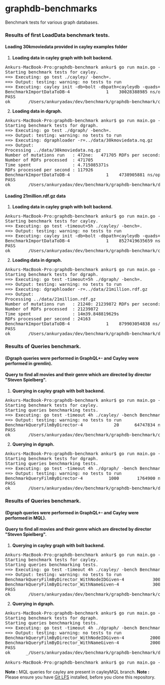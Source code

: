 # graphdb-benchmarks
Benchmark tests for various graph databases.

### Results of first LoadData benchmark tests.
#### Loading 30kmoviedata provided in cayley examples folder
1. **Loading data in cayley graph with bolt backend.**
<pre>
Ankurs-MacBook-Pro:graphdb-benchmark ankur$ go run main.go -db=cayley
Starting benchmark tests for cayley.
==> Executing: go test ./cayley/ -bench=.
==> Output: testing: warning: no tests to run
==> Executing: cayley init -db=bolt -dbpath=cayleydb -quads=../data/30kmoviedata.nq.gz
BenchmarkImportDataToDB-4   	       1	30028388985 ns/op
PASS
ok  	_/Users/ankuryadav/dev/benchmark/graphdb-benchmark/cayley	30.035s
</pre>
2. **Loading data in dgraph.**
<pre>
Ankurs-MacBook-Pro:graphdb-benchmark ankur$ go run main.go -db=dgraph
Starting benchmark tests for dgraph.
==> Executing: go test ./dgraph/ -bench=.
==> Output: testing: warning: no tests to run
==> Executing: dgraphloader -r=../data/30kmoviedata.nq.gz
==> Output:
Processing ../data/30kmoviedata.nq.gz
Number of mutations run   : 472ne:   471705 RDFs per second:  124927
Number of RDFs processed  : 471705
Time spent                : 4.715085371s
RDFs processed per second : 117926
BenchmarkImportDataToDB-4   	       1	4738905881 ns/op
PASS
ok  	_/Users/ankuryadav/dev/benchmark/graphdb-benchmark/dgraph	4.745s
</pre>

#### Loading 21million.rdf.gz data
1. **Loading data in cayley graph with bolt backend.**
<pre>
Ankurs-MacBook-Pro:graphdb-benchmark ankur$ go run main.go -db=cayley
Starting benchmark tests for cayley.
==> Executing: go test -timeout=5h ./cayley/ -bench=.
==> Output: testing: warning: no tests to run
==> Executing: cayley init -db=bolt -dbpath=cayleydb -quads=../data/21million.rdf.gz
BenchmarkImportDataToDB-4   	       1	8527419635659 ns/op
PASS
ok  	_/Users/ankuryadav/dev/benchmark/graphdb-benchmark/cayley	8527.427s
</pre>
2. **Loading data in dgraph.**
<pre>
Ankurs-MacBook-Pro:graphdb-benchmark ankur$ go run main.go -db=dgraph
Starting benchmark tests for dgraph.
==> Executing: go test -timeout=5h ./dgraph/ -bench=.
==> Output: testing: warning: no tests to run
==> Executing: dgraphloader -r=../data/21million.rdf.gz
==> Output:
Processing ../data/21million.rdf.gz
Number of mutations run   : 21240: 21239872 RDFs per second:   24229
Number of RDFs processed  : 21239872
Time spent                : 14m39.848819629s
RDFs processed per second : 24163
BenchmarkImportDataToDB-4   	       1	879903054838 ns/op
PASS
ok  	_/Users/ankuryadav/dev/benchmark/graphdb-benchmark/dgraph	879.913s
</pre>

### Results of Queries benchmark.
#### (Dgraph queries were performed in GraphQL+- and Cayley were performed in gremlin).
#### Query to find all movies and their genre which are directed by director "Steven Spielberg".
1. **Querying in cayley graph with bolt backend.**
<pre>
Ankurs-MacBook-Pro:graphdb-benchmark ankur$ go run main.go -db=cayley -bench=queries
Starting benchmark tests for cayley.
Starting queries benchmarking tests.
==> Executing: go test -timeout 4h ./cayley/ -bench BenchmarkQuery*
==> Output: testing: warning: no tests to run
BenchmarkQueryFilmByDirector-4   	      20	  64747834 ns/op
PASS
ok  	_/Users/ankuryadav/dev/benchmark/graphdb-benchmark/cayley	1.376s
</pre>
2. **Querying in dgraph.**
<pre>
Ankurs-MacBook-Pro:graphdb-benchmark ankur$ go run main.go -db=dgraph -bench=queries
Starting benchmark tests for dgraph.
Starting queries benchmarking tests.
==> Executing: go test -timeout 4h ./dgraph/ -bench BenchmarkQuery*
==> Output: testing: warning: no tests to run
BenchmarkQueryFilmByDirector-4   	    1000	   1764900 ns/op
PASS
ok  	_/Users/ankuryadav/dev/benchmark/graphdb-benchmark/dgraph	2.067s
</pre>

### Results of Queries benchmark.
#### (Dgraph queries were performed in GraphQL+- and Cayley were performed in MQL).
#### Query to find all movies and their genre which are directed by director "Steven Spielberg".
1. **Querying in cayley graph with bolt backend.**
<pre>
Ankurs-MacBook-Pro:graphdb-benchmark ankur$ go run main.go -db=cayley -bench=queries
Starting benchmark tests for cayley.
Starting queries benchmarking tests.
==> Executing: go test -timeout 4h ./cayley/ -bench BenchmarkQuery*
==> Output: testing: warning: no tests to run
BenchmarkQueryFilmByDirector_WithNodeIDGiven-4   	     300	   5266758 ns/op
BenchmarkQueryFilmByDirector_WithNameGiven-4     	     300	   4612812 ns/op
PASS
ok  	_/Users/ankuryadav/dev/benchmark/graphdb-benchmark/cayley	4.027s
</pre>
2. **Querying in dgraph.**
<pre>
Ankurs-MacBook-Pro:graphdb-benchmark ankur$ go run main.go -db=dgraph -bench=queries
Starting benchmark tests for dgraph.
Starting queries benchmarking tests.
==> Executing: go test -timeout 4h ./dgraph/ -bench BenchmarkQuery*
==> Output: testing: warning: no tests to run
BenchmarkQueryFilmByDirector_WithNodeIDGiven-4   	    2000	    891509 ns/op
BenchmarkQueryFilmByDirector_WithNameGiven-4     	    2000	   1137399 ns/op
PASS
ok  	_/Users/ankuryadav/dev/benchmark/graphdb-benchmark/dgraph	4.639s

Ankurs-MacBook-Pro:graphdb-benchmark ankur$ go run main.go -db=cayley -bench=queries
</pre>

**Note :** MQL queries for cayley are present in cayleyMQL branch.
**Note :** Please ensure you have [Git LFS](https://git-lfs.github.com/) installed, before you clone this repository.

